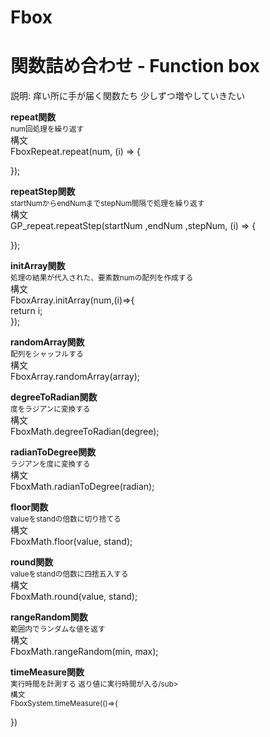 # Fbox
関数詰め合わせ - Function box
======================
説明: 痒い所に手が届く関数たち 少しずつ増やしていきたい  

**repeat関数**  
<sub>num回処理を繰り返す</sub>  
構文  
FboxRepeat.repeat(num, (i) => {  
      
});  

**repeatStep関数**  
<sub>startNumからendNumまでstepNum間隔で処理を繰り返す</sub>  
構文  
GP_repeat.repeatStep(startNum ,endNum ,stepNum, (i) => {  
    
});  

**initArray関数**  
<sub>処理の結果が代入された、要素数numの配列を作成する</sub>  
構文  
FboxArray.initArray(num,(i)=>{  
    return i;  
});  

**randomArray関数**  
<sub>配列をシャッフルする</sub>  
構文  
FboxArray.randomArray(array);  

**degreeToRadian関数**  
<sub>度をラジアンに変換する</sub>  
構文  
FboxMath.degreeToRadian(degree);  

**radianToDegree関数**  
<sub>ラジアンを度に変換する</sub>  
構文  
FboxMath.radianToDegree(radian);  

**floor関数**  
<sub>valueをstandの倍数に切り捨てる</sub>  
構文  
FboxMath.floor(value, stand);  

**round関数**  
<sub>valueをstandの倍数に四捨五入する</sub>  
構文  
FboxMath.round(value, stand);  

**rangeRandom関数**  
<sub>範囲内でランダムな値を返す</sub>  
構文  
FboxMath.rangeRandom(min, max);  

**timeMeasure関数**  
<sub>実行時間を計測する 返り値に実行時間が入る/sub>  
構文  
FboxSystem.timeMeasure(()=>{  
    
})
